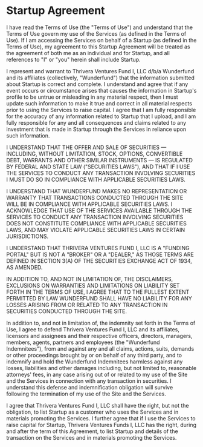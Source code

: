 # Startup Agreement

I have read the Terms of Use (the "Terms of Use") and understand that the Terms of Use govern my use of the Services (as defined in the Terms of Use). If I am accessing the Services on behalf of a Startup (as defined in the Terms of Use), my agreement to this Startup Agreement will be treated as the agreement of both me as an individual and for Startup, and all references to "I" or "you" herein shall include Startup.

I represent and warrant to Thrivera Ventures Fund I, LLC d/b/a Wunderfund and its affiliates (collectively, "Wunderfund") that the information submitted about Startup is correct and complete. I understand and agree that if any event occurs or circumstance arises that causes the information in Startup's profile to be untrue or misleading in any material respect, then I must update such information to make it true and correct in all material respects prior to using the Services to raise capital. I agree that I am fully responsible for the accuracy of any information related to Startup that I upload, and I am fully responsible for any and all consequences and claims related to any investment that is made in Startup through the Services in reliance upon such information.

I UNDERSTAND THAT THE OFFER AND SALE OF SECURITIES — INCLUDING, WITHOUT LIMITATION, STOCK, OPTIONS, CONVERTIBLE DEBT, WARRANTS AND OTHER SIMILAR INSTRUMENTS — IS REGULATED BY FEDERAL AND STATE LAW ("SECURITIES LAWS"), AND THAT IF I USE THE SERVICES TO CONDUCT ANY TRANSACTION INVOLVING SECURITIES I MUST DO SO IN COMPLIANCE WITH APPLICABLE SECURITIES LAWS.

I UNDERSTAND THAT WUNDERFUND MAKES NO REPRESENTATION OR WARRANTY THAT TRANSACTIONS CONDUCTED THROUGH THE SITE WILL BE IN COMPLIANCE WITH APPLICABLE SECURITIES LAWS. I ACKNOWLEDGE THAT USE OF THE SERVICES AVAILABLE THROUGH THE SERVICES TO CONDUCT ANY TRANSACTION INVOLVING SECURITIES DOES NOT CONSTITUTE COMPLIANCE WITH APPLICABLE SECURITIES LAWS, AND MAY VIOLATE APPLICABLE SECURITIES LAWS IN CERTAIN JURISDICTIONS.

I UNDERSTAND THAT THRIVERA VENTURES FUND I, LLC IS A "FUNDING PORTAL" BUT IS NOT A "BROKER" OR A "DEALER," AS THOSE TERMS ARE DEFINED IN SECTION 3(A) OF THE SECURITIES EXCHANGE ACT OF 1934, AS AMENDED.

IN ADDITION TO, AND NOT IN LIMITATION OF, THE DISCLAIMERS, EXCLUSIONS ON WARRANTIES AND LIMITATIONS ON LIABILITY SET FORTH IN THE TERMS OF USE, I AGREE THAT TO THE FULLEST EXTENT PERMITTED BY LAW WUNDERFUND SHALL HAVE NO LIABILITY FOR ANY LOSSES ARISING FROM OR RELATED TO ANY TRANSACTION IN SECURITIES CONDUCTED THROUGH THE SITE.

In addition to, and not in limitation of, the indemnity set forth in the Terms of Use, I agree to defend Thrivera Ventures Fund I, LLC and its affiliates, licensors and assignees and their respective officers, directors, managers, members, agents, partners and employees (the "Wunderfund Indemnitees"), from and against any and all claims, actions, suits, demands or other proceedings brought by or on behalf of any third party, and to indemnify and hold the Wunderfund Indemnitees harmless against any losses, liabilities and other damages including, but not limited to, reasonable attorneys' fees, in any case arising out of or related to my use of the Site and the Services in connection with any transaction in securities. I understand this defense and indemnification obligation will survive following the termination of my use of the Site and the Services.

I agree that Thrivera Ventures Fund I, LLC shall have the right, but not the obligation, to list Startup as a customer who uses the Services and in materials promoting the Services. I further agree that if I use the Services to raise capital for Startup, Thrivera Ventures Funds I, LLC has the right, during and after the term of this Agreement, to list Startup and details of the transaction on the Services and in materials promoting the Services.